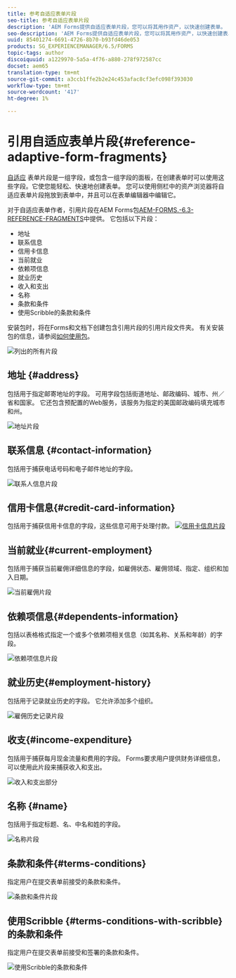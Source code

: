 ```yaml
---
title: 参考自适应表单片段
seo-title: 参考自适应表单片段
description: 'AEM Forms提供自适应表单片段，您可以将其用作资产，以快速创建表单。 '
seo-description: 'AEM Forms提供自适应表单片段，您可以将其用作资产，以快速创建表单。 '
uuid: 85401274-6691-4726-8b70-b93fd46de053
products: SG_EXPERIENCEMANAGER/6.5/FORMS
topic-tags: author
discoiquuid: a1229970-5a5a-4f76-a880-278f972587cc
docset: aem65
translation-type: tm+mt
source-git-commit: a3ccb1ffe2b2e24c453afac8cf3efc098f393030
workflow-type: tm+mt
source-wordcount: '417'
ht-degree: 1%

---
```



# 引用自适应表单片段{#reference-adaptive-form-fragments}

[自适应](../../forms/using/adaptive-form-fragments.md) 表单片段是一组字段，或包含一组字段的面板，在创建表单时可以使用这些字段。它使您能轻松、快速地创建表单。 您可以使用侧栏中的资产浏览器将自适应表单片段拖放到表单中，并且可以在表单编辑器中编辑它。

对于自适应表单作者，引用片段在AEM Forms包[AEM-FORMS.-6.3-REFERENCE-FRAGMENTS](https://www.adobeaemcloud.com/content/marketplace/marketplaceProxy.html?packagePath=/content/companies/public/adobe/packages/cq630/fd/AEM-FORMS-6.3-REFERENCE-FRAGMENTS)中提供。 它包括以下片段：

* 地址
* 联系信息
* 信用卡信息
* 当前就业
* 依赖项信息
* 就业历史
* 收入和支出
* 名称
* 条款和条件
* 使用Scribble的条款和条件

安装包时，将在Forms和文档下创建包含引用片段的引用片段文件夹。 有关安装包的信息，请参阅[如何使用包](/help/sites-administering/package-manager.md)。

![列出的所有片段](assets/ootb-frags.png)

## 地址 {#address}

包括用于指定邮寄地址的字段。 可用字段包括街道地址、邮政编码、城市、州／省和国家。 它还包含预配置的Web服务，该服务为指定的美国邮政编码填充城市和州。

![地址片段](assets/address.png)

<!--[Click to enlarge

](assets/address-1.png)-->

## 联系信息 {#contact-information}

包括用于捕获电话号码和电子邮件地址的字段。

![联系人信息片段](assets/contact-info.png)

<!--[Click to enlarge

](assets/contact-info-1.png)-->

## 信用卡信息{#credit-card-information}

包括用于捕获信用卡信息的字段，这些信息可用于处理付款。
[ ![信用卡信息片段](assets/cc-info.png)](assets/cc-info-1.png)

## 当前就业{#current-employment}

包括用于捕获当前雇佣详细信息的字段，如雇佣状态、雇佣领域、指定、组织和加入日期。

![当前雇佣片段](assets/current-emp.png)

<!--[Click to enlarge

](assets/current-emp-1.png)-->

## 依赖项信息{#dependents-information}

包括以表格格式指定一个或多个依赖项相关信息（如其名称、关系和年龄）的字段。

![依赖项信息片段](assets/dependents-info.png)

<!--[Click to enlarge

](assets/dependents-info-1.png)-->

## 就业历史{#employment-history}

包括用于记录就业历史的字段。 它允许添加多个组织。

![雇佣历史记录片段](assets/emp-history.png)

<!--[Click to enlarge

](assets/emp-history-1.png)-->

## 收支{#income-expenditure}

包括用于捕获每月现金流量和费用的字段。 Forms要求用户提供财务详细信息，可以使用此片段来捕获收入和支出。

![收入和支出部分](assets/income.png)

<!--[Click to enlarge

](assets/income-1.png)-->

## 名称 {#name}

包括用于指定标题、名、中名和姓的字段。

![名称片段](assets/name.png)

<!--[Click to enlarge

](assets/name-1.png)-->

## 条款和条件{#terms-conditions}

指定用户在提交表单前接受的条款和条件。

![条款和条件片段](assets/tnc.png)

<!--[Click to enlarge

](assets/tnc-1.png)-->

## 使用Scribble {#terms-conditions-with-scribble}的条款和条件

指定用户在提交表单前接受和签署的条款和条件。

![使用Scribble的条款和条件](assets/tnc-scribble.png)

<!--[Click to enlarge

](assets/tnc-scribble-1.png)-->
